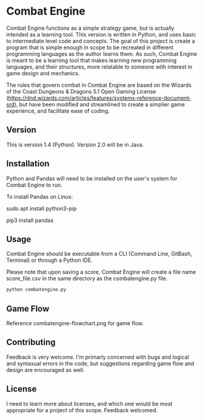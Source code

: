 # Combat Engine

Combat Engine functions as a simple strategy game, but is actually intended as a learning tool. This version is written in Python, and uses basic to intermediate level code and concepts. The goal of this project is create a program that is simple enough in scope to be recreated in different programming languages as the author learns them. As such, Combat Engine is meant to be a learning tool that makes learning new programming languages, and their structures, more relatable to someone with interest in game design and mechanics.

The rules that govern combat in Combat Engine are based on the Wizards of the Coast Dungeons & Dragons 5.1 Open Gaming License (https://dnd.wizards.com/articles/features/systems-reference-document-srd), but have been modified and streamlined to create a simplier game experience, and facilitate ease of coding.

## Version

This is version 1.4 (Python). Version 2.0 will be in Java.

## Installation

Python and Pandas will need to be installed on the user's system for Combat Engine to run.

To install Pandas on Linux:

sudo apt install python3-pip

pip3 install pandas

## Usage

Combat Engine should be executable from a CLI (Command Line, GitBash, Terminal) or through a Python IDE.

Please note that upon saving a score, Combat Engine will create a file name score_file.csv in the same directory as the combatengine.py file.

```python
python combatengine.py
```

## Game Flow

Reference combatengine-flowchart.png for game flow.

## Contributing
Feedback is very welcome. I'm primarly concerned with bugs and logical and syntaxual errors in the code, but suggestions regarding game flow and design are encouraged as well.

## License
I need to learn more about licenses, and which one would be most appropriate for a project of this scope. Feedback welcomed.
